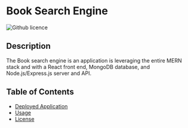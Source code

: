 # Book Search Engine 

![Github licence](http://img.shields.io/badge/license-MIT-blue.svg)

## Description

The Book search engine is an application is leveraging the entire MERN stack and with a React front end, MongoDB database, and Node.js/Express.js server and API.

## Table of Contents

* [Deployed Application](#deployed-application)
* [Usage](#usage)
* [License](#license)




